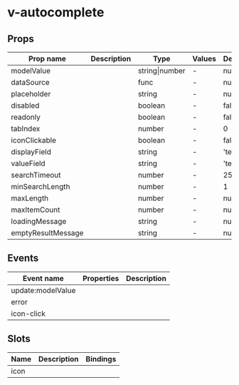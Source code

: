 # v-autocomplete

## Props

| Prop name          | Description | Type           | Values | Default |
| ------------------ | ----------- | -------------- | ------ | ------- |
| modelValue         |             | string\|number | -      | null    |
| dataSource         |             | func           | -      | null    |
| placeholder        |             | string         | -      | null    |
| disabled           |             | boolean        | -      | false   |
| readonly           |             | boolean        | -      | false   |
| tabIndex           |             | number         | -      | 0       |
| iconClickable      |             | boolean        | -      | false   |
| displayField       |             | string         | -      | 'text'  |
| valueField         |             | string         | -      | 'text'  |
| searchTimeout      |             | number         | -      | 250     |
| minSearchLength    |             | number         | -      | 1       |
| maxLength          |             | number         | -      | null    |
| maxItemCount       |             | number         | -      | null    |
| loadingMessage     |             | string         | -      | null    |
| emptyResultMessage |             | string         | -      | null    |

## Events

| Event name        | Properties | Description |
| ----------------- | ---------- | ----------- |
| update:modelValue |            |
| error             |            |
| icon-click        |            |

## Slots

| Name | Description | Bindings |
| ---- | ----------- | -------- |
| icon |             |          |
